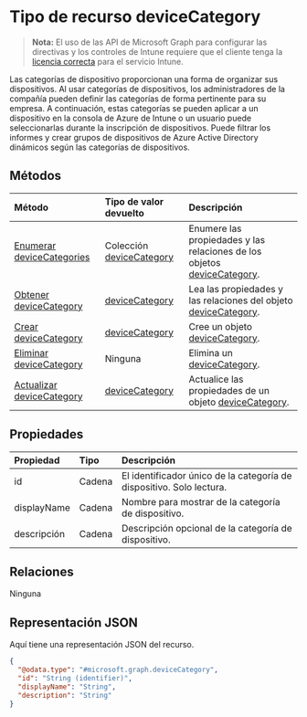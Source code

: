 # <a name="devicecategory-resource-type"></a>Tipo de recurso deviceCategory

> **Nota:** El uso de las API de Microsoft Graph para configurar las directivas y los controles de Intune requiere que el cliente tenga la [licencia correcta](https://go.microsoft.com/fwlink/?linkid=839381) para el servicio Intune.

Las categorías de dispositivo proporcionan una forma de organizar sus dispositivos. Al usar categorías de dispositivos, los administradores de la compañía pueden definir las categorías de forma pertinente para su empresa. A continuación, estas categorías se pueden aplicar a un dispositivo en la consola de Azure de Intune o un usuario puede seleccionarlas durante la inscripción de dispositivos. Puede filtrar los informes y crear grupos de dispositivos de Azure Active Directory dinámicos según las categorías de dispositivos.
## <a name="methods"></a>Métodos
|Método|Tipo de valor devuelto|Descripción|
|:---|:---|:---|
|[Enumerar deviceCategories](../api/intune_onboarding_devicecategory_list.md)|Colección [deviceCategory](../resources/intune_onboarding_devicecategory.md)|Enumere las propiedades y las relaciones de los objetos [deviceCategory](../resources/intune_onboarding_devicecategory.md).|
|[Obtener deviceCategory](../api/intune_onboarding_devicecategory_get.md)|[deviceCategory](../resources/intune_onboarding_devicecategory.md)|Lea las propiedades y las relaciones del objeto [deviceCategory](../resources/intune_onboarding_devicecategory.md).|
|[Crear deviceCategory](../api/intune_onboarding_devicecategory_create.md)|[deviceCategory](../resources/intune_onboarding_devicecategory.md)|Cree un objeto [deviceCategory](../resources/intune_onboarding_devicecategory.md).|
|[Eliminar deviceCategory](../api/intune_onboarding_devicecategory_delete.md)|Ninguna|Elimina un [deviceCategory](../resources/intune_onboarding_devicecategory.md).|
|[Actualizar deviceCategory](../api/intune_onboarding_devicecategory_update.md)|[deviceCategory](../resources/intune_onboarding_devicecategory.md)|Actualice las propiedades de un objeto [deviceCategory](../resources/intune_onboarding_devicecategory.md).|

## <a name="properties"></a>Propiedades
|Propiedad|Tipo|Descripción|
|:---|:---|:---|
|id|Cadena|El identificador único de la categoría de dispositivo. Solo lectura.|
|displayName|Cadena|Nombre para mostrar de la categoría de dispositivo.|
|descripción|Cadena|Descripción opcional de la categoría de dispositivo.|

## <a name="relationships"></a>Relaciones
Ninguna
## <a name="json-representation"></a>Representación JSON
Aquí tiene una representación JSON del recurso.
<!-- {
  "blockType": "resource",
  "keyProperty": "id",
  "@odata.type": "microsoft.graph.deviceCategory"
}
-->
``` json
{
  "@odata.type": "#microsoft.graph.deviceCategory",
  "id": "String (identifier)",
  "displayName": "String",
  "description": "String"
}
```



